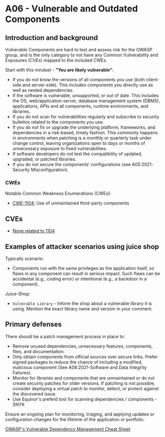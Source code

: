 # A06 - Vulnerable and Outdated Components

## Introduction and background

Vulnerable Components are hard to test and assess risk for the OWASP group, and
is the only category to not have any Common Vulnerability and Exposures (CVEs)
mapped to the included CWEs.

Start with this mindset - **"You are likely vulnerable"**:

- If you do not know the versions of all components you use (both client-side
and server-side). This includes components you directly use as well as nested
dependencies.
- If the software is vulnerable, unsupported, or out of date. This includes the
OS, web/application server, database management system (DBMS), applications,
APIs and all components, runtime environments, and libraries.
- If you do not scan for vulnerabilities regularly and subscribe to security
bulletins related to the components you use.
- If you do not fix or upgrade the underlying platform, frameworks, and
dependencies in a risk-based, timely fashion. This commonly happens in
environments when patching is a monthly or quarterly task under change control,
leaving organizations open to days or months of unnecessary exposure to fixed
vulnerabilities.
- If software developers do not test the compatibility of updated, upgraded, or
patched libraries.
- If you do not secure the components’ configurations
(see A05:2021-Security Misconfiguration).

### CWEs

Notable Common Weakness Enumerations (CWEs):

- [CWE-1104:](https://cwe.mitre.org/data/definitions/1104.html)
Use of unmaintained third-party components

## CVEs

- [None related to 1104](https://)

## Examples of attacker scenarios using juice shop

Typically scenario:

- Components run with the same privileges as the application itself, so flaws
in any component can result in serious impact. Such flaws can be accidental
(e.g., coding error) or intentional (e.g., a backdoor in a component).

Juice-Shop:

- `Vulnerable Library` -
Inform the shop about a vulnerable library it is using. Mention the exact
library name and version in your comment.

## Primary defenses

There should be a patch management process in place to:

- Remove unused dependencies, unnecessary features, components, files, and documentation.
- Only obtain components from official sources over secure links. Prefer signed packages to reduce the chance of including a modified, malicious component (See A08:2021-Software and Data Integrity Failures).
- Monitor for libraries and components that are unmaintained or do not create security patches for older versions. If patching is not possible, consider deploying a virtual patch to monitor, detect, or protect against the discovered issue.
- Use Equinor's preferd tool for scanning dependencies / components - SNYK

Ensure an ongoing plan for monitoring, triaging, and applying updates or configuration changes for the lifetime of the application or portfolio.

[OWASP's Vulnerable Dependency Management Cheat Sheet](https://cheatsheetseries.owasp.org/cheatsheets/Vulnerable_Dependency_Management_Cheat_Sheet.html)
